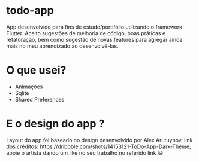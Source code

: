 # todo-app
App desenvolvido para fins de estudo/portifólio utilizando o framework Flutter. Aceito sugestões de melhoria de código, boas práticas e refatoração, bem como sugestão de novas features para agregar ainda mais no meu aprendizado ao desenvolvê-las.

# O que usei?
- Animações
- Sqlite
- Shared Preferences

# E o design do app ?
Layout do app foi baseado no design desenvolvido por Alex Arutuynov, link dos créditos: https://dribbble.com/shots/14153121-ToDo-App-Dark-Theme,
apoie o artista dando um like no seu trabalho no referido link 😃
